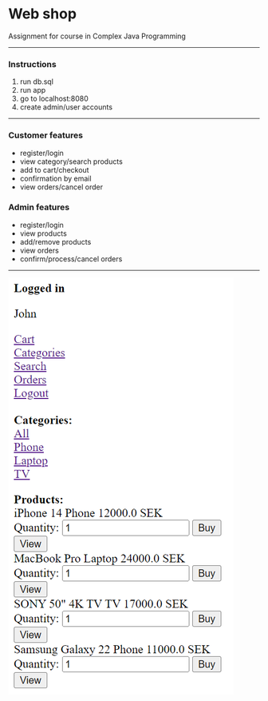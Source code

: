# Web shop

Assignment for course in Complex Java Programming

***  
### Instructions

1. run db.sql
2. run app
3. go to localhost:8080
4. create admin/user accounts 
***
### Customer features

* register/login
* view category/search products
* add to cart/checkout
* confirmation by email
* view orders/cancel order

### Admin features

* register/login
* view products
* add/remove products
* view orders
* confirm/process/cancel orders 
***
![alt text](/web-shop.png)
